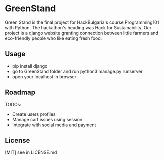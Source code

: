 GreenStand
================================

Green Stand is the final project for HackBulgaria's course Programming101 with Python.
The hackathon's heading was Hack for Sustainability.
Our project is a django website granting connection between little farmers and eco-friendly people who like eating fresh food.

Usage
------
- pip install django
- go to GreenStand folder and run python3 manage.py runserver
- open your localhost in browser

Roadmap
------
TODOs:
- Create users profiles
- Manage cart issues using session
- Integrate with social media and payment

## License
[MIT] see in LICENSE.md
